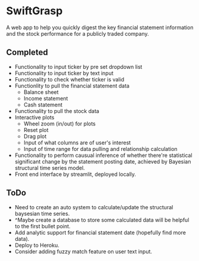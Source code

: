 # SwiftGrasp

A web app to help you quickly digest the key financial statement information and the stock performance for a publicly traded company.

## Completed
* Functionality to input ticker by pre set dropdown list
* Functionality to input ticker by text input
* Functionality to check whether ticker is valid
* Functionlity to pull the financial statement data
  * Balance sheet
  * Income statement
  * Cash statement
* Functionality to pull the stock data
* Interactive plots
  * Wheel zoom (in/out) for plots
  * Reset plot
  * Drag plot
  * Input of what columns are of user's interest
  * Input of time range for data pulling and relationship calculation
* Functionality to perform causual inference of whether there're statistical significant change by the statement posting date, achieved by Bayesian structural time series model.
* Front end interface by streamlit, deployed locally.
## ToDo
* Need to create an auto system to calculate/update the structural baysesian time series.
* ^Maybe create a database to store some calculated data will be helpful to the first bullet point.
* Add analytic support for financial statement date (hopefully find more data).
* Deploy to Heroku.
* Consider adding fuzzy match feature on user text input.